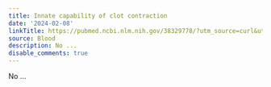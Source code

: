```yaml
---
title: Innate capability of clot contraction
date: '2024-02-08'
linkTitle: https://pubmed.ncbi.nlm.nih.gov/38329778/?utm_source=curl&utm_medium=rss&utm_campaign=journals&utm_content=7603509&fc=None&ff=20240209170540&v=2.18.0
source: Blood
description: No ...
disable_comments: true
---
```

No ...